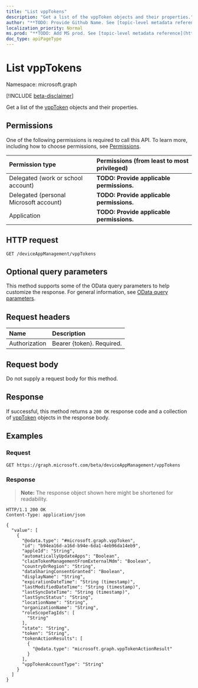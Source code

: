 ```yaml
---
title: "List vppTokens"
description: "Get a list of the vppToken objects and their properties."
author: "**TODO: Provide Github Name. See [topic-level metadata reference](https://msgo.azurewebsites.net/add/document/guidelines/metadata.html#topic-level-metadata)**"
localization_priority: Normal
ms.prod: "**TODO: Add MS prod. See [topic-level metadata reference](https://msgo.azurewebsites.net/add/document/guidelines/metadata.html#topic-level-metadata)**"
doc_type: apiPageType
---
```


# List vppTokens
Namespace: microsoft.graph

[!INCLUDE [beta-disclaimer](../../includes/beta-disclaimer.md)]

Get a list of the [vppToken](../resources/vpptoken.md) objects and their properties.

## Permissions
One of the following permissions is required to call this API. To learn more, including how to choose permissions, see [Permissions](/graph/permissions-reference).

|Permission type|Permissions (from least to most privileged)|
|:---|:---|
|Delegated (work or school account)|**TODO: Provide applicable permissions.**|
|Delegated (personal Microsoft account)|**TODO: Provide applicable permissions.**|
|Application|**TODO: Provide applicable permissions.**|

## HTTP request

<!-- {
  "blockType": "ignored"
}
-->
``` http
GET /deviceAppManagement/vppTokens
```

## Optional query parameters
This method supports some of the OData query parameters to help customize the response. For general information, see [OData query parameters](/graph/query-parameters).

## Request headers
|Name|Description|
|:---|:---|
|Authorization|Bearer {token}. Required.|

## Request body
Do not supply a request body for this method.

## Response

If successful, this method returns a `200 OK` response code and a collection of [vppToken](../resources/vpptoken.md) objects in the response body.

## Examples

### Request
<!-- {
  "blockType": "request",
  "name": "list_vpptoken"
}
-->
``` http
GET https://graph.microsoft.com/beta/deviceAppManagement/vppTokens
```


### Response
>**Note:** The response object shown here might be shortened for readability.
<!-- {
  "blockType": "response",
  "truncated": true,
  "@odata.type": "Collection(microsoft.graph.vppToken)"
}
-->
``` http
HTTP/1.1 200 OK
Content-Type: application/json

{
  "value": [
    {
      "@odata.type": "#microsoft.graph.vppToken",
      "id": "b94ea16d-a16d-b94e-6da1-4eb96da14eb9",
      "appleId": "String",
      "automaticallyUpdateApps": "Boolean",
      "claimTokenManagementFromExternalMdm": "Boolean",
      "countryOrRegion": "String",
      "dataSharingConsentGranted": "Boolean",
      "displayName": "String",
      "expirationDateTime": "String (timestamp)",
      "lastModifiedDateTime": "String (timestamp)",
      "lastSyncDateTime": "String (timestamp)",
      "lastSyncStatus": "String",
      "locationName": "String",
      "organizationName": "String",
      "roleScopeTagIds": [
        "String"
      ],
      "state": "String",
      "token": "String",
      "tokenActionResults": [
        {
          "@odata.type": "microsoft.graph.vppTokenActionResult"
        }
      ],
      "vppTokenAccountType": "String"
    }
  ]
}
```

